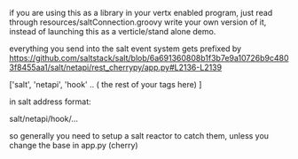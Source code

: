 if you are using this as a library in your vertx enabled program, just read through resources/saltConnection.groovy
write your own version of it, instead of launching this as a verticle/stand alone demo.


everything you send into the salt event system gets prefixed by
https://github.com/saltstack/salt/blob/6a691360808b1f3b7e9a10726b9c4803f8455aa1/salt/netapi/rest_cherrypy/app.py#L2136-L2139

['salt', 'netapi', 'hook' .. ( the rest of your tags here) ]

in salt address format:

salt/netapi/hook/...

so generally you need to setup a salt reactor to catch them, unless you change the base in app.py (cherry)
